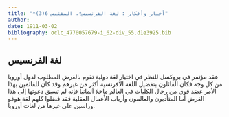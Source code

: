 ```yaml
---
title: "*أخبار وأفكار : لغة الفرنسيس*. المقتبس 6(3)"
author: 
date: 1911-03-02
bibliography: oclc_4770057679-i_62-div_55.d1e3925.bib
---
```




##  لغة الفرنسيس 


 عقد مؤتمر في بروكسل للنظر في اختيار لغة دولية تقوم بالغرض المطلوب لدول أوروبا من كل وجه فكان القائلون بتفضيل اللغة الافرنسية أكثر من غيرهم وقد كان للقائمين بهذا الأمر عضد قوي من رجال الكليات في العالم ماخلا ألمانيا فإنه لم تسبق دعوتها إلى هذا الغرض أما المتأدبون والعالمون وأرباب الأعمال العقلية فقد فضلوا كلهم لغة هوغو وراسين على غيرها من لغات أوروبا. 

